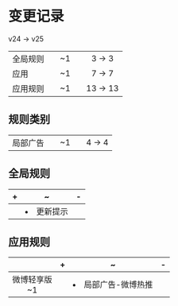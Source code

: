 # 变更记录

v24 -> v25

||||||
|-|:-:|:-:|:-:|:-:|
|全局规则||~1||3 -> 3|
|应用||~1||7 -> 7|
|应用规则||~1||13 -> 13|

## 规则类别

||||||
|-|:-:|:-:|:-:|:-:|
|局部广告||~1||4 -> 4|

## 全局规则

|+|~|-|
|-|-|-|
||<li>更新提示||

## 应用规则

||+|~|-|
|:-:|-|-|-|
|微博轻享版<br>~1||<li>局部广告-微博热推||
